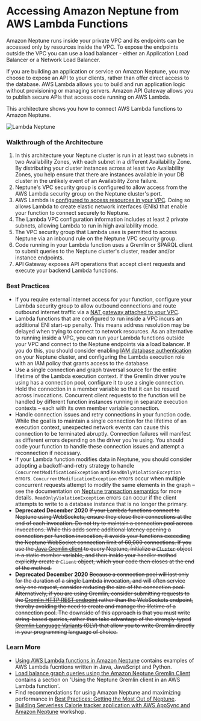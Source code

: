 # Accessing Amazon Neptune from AWS Lambda Functions

Amazon Neptune runs inside your private VPC and its endpoints can be accessed only by resources inside the VPC. To expose the endpoints outside the VPC you can use a load balancer - either an Application Load Balancer or a Network Load Balancer.

If you are building an application or service on Amazon Neptune, you may choose to expose an API to your clients, rather than offer direct access to the database. AWS Lambda allows you to build and run application logic without provisioning or managing servers. Amazon API Gateway allows you to publish secure APIs that access code running on AWS Lambda.

This architecture shows you how to connect AWS Lambda functions to Amazon Neptune.

![Lambda Neptune](lambda-neptune.png)

### Walkthrough of the Architecture

  1. In this architecture your Neptune cluster is run in at least two subnets in two Availability Zones, with each subnet in a different Availability Zone. By distributing your cluster instances across at least two Availability Zones, you help ensure that there are instances available in your DB cluster in the unlikely event of an Availability Zone failure.
  2. Neptune's VPC security group is configured to allow access from the AWS Lambda security group on the Neptune cluster's port.
  3. AWS Lambda is [configured to access resources in your VPC](https://docs.aws.amazon.com/lambda/latest/dg/vpc.html). Doing so allows Lambda to create elastic network interfaces (ENIs) that enable your function to connect securely to Neptune. 
  4. The Lambda VPC configuration information includes at least 2 private subnets, allowing Lambda to run in high availability mode.
  5. The VPC security group that Lambda uses is permitted to access Neptune via an inbound rule on the Neptune VPC security group.
  6. Code running in your Lambda function uses a Gremlin or SPARQL client to submit queries to the Neptune cluster's cluster, reader and/or instance endpoints.
  7. API Gateway exposes API operations that accept client requests  and execute your backend Lambda functions.
  
### Best Practices

  * If you require external internet access for your function, configure your Lambda security group to allow outbound connections and route outbound internet traffic via a [NAT gateway attached to your VPC](https://aws.amazon.com/premiumsupport/knowledge-center/internet-access-lambda-function/).
  * Lambda functions that are configured to run inside a VPC incurs an additional ENI start-up penalty. This means address resolution may be delayed when trying to connect to network resources. As an alternative to running inside a VPC, you can run your Lambda functions outside your VPC and connect to the Neptune endpoints via a load balancer. If you do this, you should consider enabling [IAM database authentication](https://docs.aws.amazon.com/neptune/latest/userguide/iam-auth.html) on your Neptune cluster, and configuring the Lambda execution role with an IAM policy that grants access to the database. 
  * Use a single connection and graph traversal source for the entire lifetime of the Lambda execution context. If the Gremlin driver you’re using has a connection pool, configure it to use a single connection. Hold the connection in a member variable so that it can be resued across invocations. Concurrent client requests to the function will be handled by different function instances running in separate execution contexts – each with its own member variable connection.
  * Handle connection issues and retry connections in your function code. While the goal is to maintain a single connection for the lifetime of an execution context, unexpected network events can cause this connection to be terminated abruptly. Connection failures will manifest as different errors depending on the driver you’re using. You should code your function to handle these connection issues and attempt a reconnection if necessary.
  * If your Lambda function modifies data in Neptune, you should consider adopting a backoff-and-retry strategy to handle `ConcurrentModificationException` and `ReadOnlyViolationException` errors. `ConcurrentModificationException` errors occur when multiple concurrent requests attempt to modify the same elements in the graph – see the documentation on [Neptune transaction semantics](https://docs.aws.amazon.com/neptune/latest/userguide/transactions.html) for more details. `ReadOnlyViolationException` errors can occur if the client attempts to write to a database instance that is no longer the primary.
  * **Deprecated December 2020** ~~If your Lambda functions connect to Neptune using WebSockets, ensure they close their connections at the end of each invocation. Do not try to maintain a connection pool across invocations. While this adds some additional latency opening a connection per function invocation, it avoids your functions exceeding the Neptune WebSocket connection limit of 60,000 connections. If you use the [Java Gremlin client](http://tinkerpop.apache.org/docs/current/reference/#gremlin-java) to query Neptune, initialize a `Cluster` object in a static member variable, and then inside your handler method explicitly create a `Client` object, which your code then closes at the end of the method.~~
  * **Deprecated December 2020** ~~Because a connection pool will last only for the duration of a single Lambda invocation, and will often service only one request, consider reducing the size of the connection pool. Alternatively, if you are using Gremlin, consider submitting requests to the [Gremlin HTTP REST endpoint](https://docs.aws.amazon.com/neptune/latest/userguide/access-graph-gremlin-rest.html) rather than the WebSockets endpoint, thereby avoiding the need to create and manage the lifetime of a connection pool. The downside of this approach is that you must write string-based queries, rather than take advantage of the strongly-typed [Gremlin Language Variants](http://tinkerpop.apache.org/docs/current/reference/#gremlin-variants) (GLV) that allow you to write Gremlin directly in your programming language of choice.~~
  
### Learn More

  * [Using AWS Lambda functions in Amazon Neptune](https://docs.aws.amazon.com/neptune/latest/userguide/lambda-functions.html) contains examples of AWS Lambda fucntions written in Java, JavaScript and Python.
  * [Load balance graph queries using the Amazon Neptune Gremlin Client](https://aws.amazon.com/blogs/database/load-balance-graph-queries-using-the-amazon-neptune-gremlin-client/) contains a section on 'Using the Neptune Gremlin client in an AWS Lambda function'.
  * Find recommendations for using Amazon Neptune and maximizing performance in [Best Practices: Getting the Most Out of Neptune](https://docs.aws.amazon.com/neptune/latest/userguide/best-practices.html).
  * [Building Serverless Calorie tracker application with AWS AppSync and Amazon Neptune](https://github.com/aws-samples/aws-appsync-calorie-tracker-workshop/) workshop.